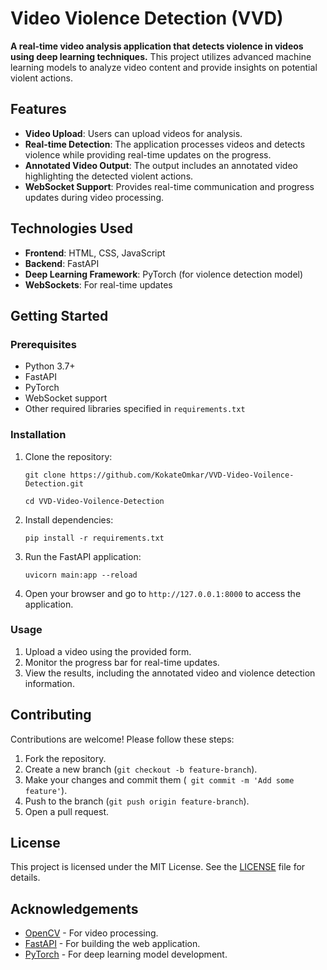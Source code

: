 # Video Violence Detection (VVD)

**A real-time video analysis application that detects violence in videos using deep learning techniques.** This project utilizes advanced machine learning models to analyze video content and provide insights on potential violent actions.

## Features

- **Video Upload**: Users can upload videos for analysis.
- **Real-time Detection**: The application processes videos and detects violence while providing real-time updates on the progress.
- **Annotated Video Output**: The output includes an annotated video highlighting the detected violent actions.
- **WebSocket Support**: Provides real-time communication and progress updates during video processing.

## Technologies Used

- **Frontend**: HTML, CSS, JavaScript
- **Backend**: FastAPI
- **Deep Learning Framework**: PyTorch (for violence detection model)
- **WebSockets**: For real-time updates

## Getting Started

### Prerequisites

- Python 3.7+
- FastAPI
- PyTorch
- WebSocket support
- Other required libraries specified in ```requirements.txt```

### Installation

1. Clone the repository:

   ``` git clone https://github.com/KokateOmkar/VVD-Video-Voilence-Detection.git ```
   
   ``` cd VVD-Video-Voilence-Detection ```

3. Install dependencies:

   ``` pip install -r requirements.txt ```

4. Run the FastAPI application:

   ``` uvicorn main:app --reload ```

5. Open your browser and go to ```http://127.0.0.1:8000``` to access the application.

### Usage

1. Upload a video using the provided form.
2. Monitor the progress bar for real-time updates.
3. View the results, including the annotated video and violence detection information.

## Contributing

Contributions are welcome! Please follow these steps:

1. Fork the repository.
2. Create a new branch (``` git checkout -b feature-branch ```).
3. Make your changes and commit them (``` git commit -m 'Add some feature'```).
4. Push to the branch (``` git push origin feature-branch ```).
5. Open a pull request.

## License

This project is licensed under the MIT License. See the [LICENSE](LICENSE) file for details.

## Acknowledgements

- [OpenCV](https://opencv.org/) - For video processing.
- [FastAPI](https://fastapi.tiangolo.com/) - For building the web application.
- [PyTorch](https://pytorch.org/) - For deep learning model development.
